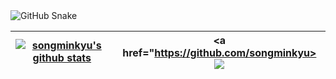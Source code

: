 <img alt="GitHub Snake" src="https://raw.githubusercontent.com/songminkyu/songminkyu/output/github-contribution-grid-snake.svg" />

| <a href="https://github.com/songminkyu"><img align="center" src="https://github-readme-stats.vercel.app/api?username=songminkyu&show_icons=true&include_all_commits=true&theme=buefy&hide_border=true" alt="songminkyu's github stats" /></a> | <a href="https://github.com/songminkyu><img align="center" src="https://github-readme-stats.vercel.app/api/top-langs/?username=songminkyu&layout=compact&theme=buefy&hide_border=true" /></a> |
| ------------- | ------------- |
